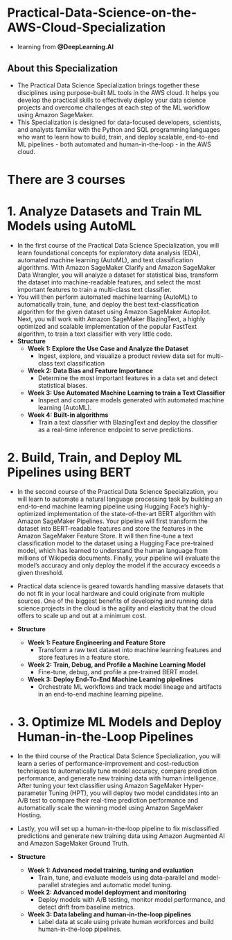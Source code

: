 # Practical-Data-Science-on-the-AWS-Cloud-Specialization                                       
* learning from **@DeepLearning.AI**                      
 

## About this Specialization   
* The Practical Data Science Specialization brings together these disciplines using purpose-built ML tools in the AWS cloud. It helps you develop the practical skills to effectively deploy your data science projects and overcome challenges at each step of the ML workflow using Amazon SageMaker. 
* This Specialization is designed for data-focused developers, scientists, and analysts familiar with the Python and SQL programming languages who want to learn how to build, train, and deploy scalable, end-to-end ML pipelines - both automated and human-in-the-loop - in the AWS cloud. 

# There are 3 courses
# 1. **Analyze Datasets and Train ML Models using AutoML**  
* In the first course of the Practical Data Science Specialization, you will learn foundational concepts for exploratory data analysis (EDA), automated machine learning (AutoML), and text classification algorithms. With Amazon SageMaker Clarify and Amazon SageMaker Data Wrangler, you will analyze a dataset for statistical bias, transform the dataset into machine-readable features, and select the most important features to train a multi-class text classifier. 
* You will then perform automated machine learning (AutoML) to automatically train, tune, and deploy the best text-classification algorithm for the given dataset using Amazon SageMaker Autopilot. Next, you will work with Amazon SageMaker BlazingText, a highly optimized and scalable implementation of the popular FastText algorithm, to train a text classifier with very little code.
* **Structure**
    * **Week 1: Explore the Use Case and Analyze the Dataset**
        * Ingest, explore, and visualize a product review data set for multi-class text classification
    * **Week 2: Data Bias and Feature Importance**
        * Determine the most important features in a data set and detect statistical biases.
    * **Week 3: Use Automated Machine Learning to train a Text Classifier**
        * Inspect and compare models generated with automated machine learning (AutoML).
    * **Week 4: Built-in algorithms**
        * Train a text classifier with BlazingText and deploy the classifier as a real-time inference endpoint to serve predictions.

# 2. **Build, Train, and Deploy ML Pipelines using BERT**
* In the second course of the Practical Data Science Specialization, you will learn to automate a natural language processing task by building an end-to-end machine learning pipeline using Hugging Face’s highly-optimized implementation of the state-of-the-art BERT algorithm with Amazon SageMaker Pipelines. Your pipeline will first transform the dataset into BERT-readable features and store the features in the Amazon SageMaker Feature Store. It will then fine-tune a text classification model to the dataset using a Hugging Face pre-trained model, which has learned to understand the human language from millions of Wikipedia documents. Finally, your pipeline will evaluate the model’s accuracy and only deploy the model if the accuracy exceeds a given threshold.
* Practical data science is geared towards handling massive datasets that do not fit in your local hardware and could originate from multiple sources. One of the biggest benefits of developing and running data science projects in the cloud is the agility and elasticity that the cloud offers to scale up and out at a minimum cost.
* **Structure**
    * **Week 1: Feature Engineering and Feature Store**
        * Transform a raw text dataset into machine learning features and store features in a feature store. 
    * **Week 2: Train, Debug, and Profile a Machine Learning Model**
        * Fine-tune, debug, and profile a pre-trained BERT model.
    * **Week 3: Deploy End-To-End Machine Learning pipelines**
        * Orchestrate ML workflows and track model lineage and artifacts in an end-to-end machine learning pipeline.
     
* # 3. **Optimize ML Models and Deploy Human-in-the-Loop Pipelines**
* In the third course of the Practical Data Science Specialization, you will learn a series of performance-improvement and cost-reduction techniques to automatically tune model accuracy, compare prediction performance, and generate new training data with human intelligence.  After tuning your text classifier using Amazon SageMaker Hyper-parameter Tuning (HPT), you will deploy two model candidates into an A/B test to compare their real-time prediction performance and automatically scale the winning model using Amazon SageMaker Hosting. 
* Lastly, you will set up a human-in-the-loop pipeline to fix misclassified predictions and generate new training data using Amazon Augmented AI and Amazon SageMaker Ground Truth.
* **Structure**
    * **Week 1: Advanced model training, tuning and evaluation**
        * Train, tune, and evaluate models using data-parallel and model-parallel strategies and automatic model tuning.
    * **Week 2: Advanced model deployment and monitoring**
        * Deploy models with A/B testing, monitor model performance, and detect drift from baseline metrics.
    * **Week 3: Data labeling and human-in-the-loop pipelines**
        * Label data at scale using private human workforces and build human-in-the-loop pipelines.


























